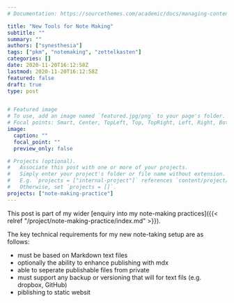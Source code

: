 ```yaml
---
# Documentation: https://sourcethemes.com/academic/docs/managing-content/

title: "New Tools for Note Making"
subtitle: ""
summary: ""
authors: ["synesthesia"]
tags: ["pkm", "notemaking", "zettelkasten"]
categories: []
date: 2020-11-20T16:12:58Z
lastmod: 2020-11-20T16:12:58Z
featured: false
draft: true
type: post


# Featured image
# To use, add an image named `featured.jpg/png` to your page's folder.
# Focal points: Smart, Center, TopLeft, Top, TopRight, Left, Right, BottomLeft, Bottom, BottomRight.
image:
  caption: ""
  focal_point: ""
  preview_only: false

# Projects (optional).
#   Associate this post with one or more of your projects.
#   Simply enter your project's folder or file name without extension.
#   E.g. `projects = ["internal-project"]` references `content/project/deep-learning/index.md`.
#   Otherwise, set `projects = []`.
projects: ["note-making-practice"]
---
```

This post is part of my wider [enquiry into my note-making practices]({{< relref  "/project/note-making-practice/index.md" >}}).

The key technical requirements for my new note-taking setup are as follows:

* must be based on Markdown text files
* optionally the ability to enhance publishing with mdx
* able to seperate publishable files from private
* must support any backup or versioning that will for text fils (e.g. dropbox, GitHub)
* piblishing to static websit
